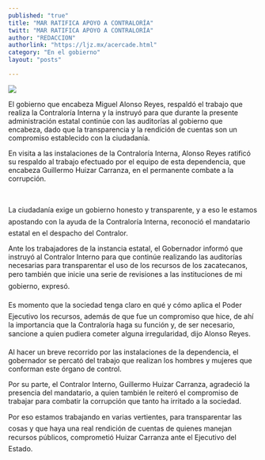 ```yaml
---
published: "true"
title: "MAR RATIFICA APOYO A CONTRALORÍA"
twitt: "MAR RATIFICA APOYO A CONTRALORÍA"
author: "REDACCION"
authorlink: "https://ljz.mx/acercade.html"
category: "En el gobierno"
layout: "posts"

---
```

![](http://i.imgur.com/ew7qLZVm.jpg
)




  El gobierno que encabeza Miguel Alonso Reyes, respaldó el trabajo que realiza la Contraloría Interna y la instruyó para que durante la presente administración estatal continúe con las auditorías al gobierno que encabeza, dado que la transparencia y la rendición de cuentas son un compromiso establecido con la ciudadanía.



  En visita a las instalaciones de la Contraloría Interna, Alonso Reyes ratificó su respaldo al trabajo efectuado por el equipo de esta dependencia, que encabeza Guillermo Huizar Carranza, en el permanente combate a la corrupción.


 


  La ciudadanía exige un gobierno honesto y transparente, y a eso le estamos apostando con la ayuda de la Contraloría Interna, reconoció el mandatario estatal en el despacho del Contralor.



  Ante los trabajadores de la instancia estatal, el Gobernador informó que instruyó al Contralor Interno para que continúe realizando las auditorías necesarias para transparentar el uso de los recursos de los zacatecanos, pero también que inicie una serie de revisiones a las instituciones de mi gobierno, expresó.



  Es momento que la sociedad tenga claro en qué y cómo aplica el Poder Ejecutivo los recursos, además de que fue un compromiso que hice, de ahí la importancia que la Contraloría haga su función y, de ser necesario, sancione a quien pudiera cometer alguna irregularidad, dijo Alonso Reyes.



  Al hacer un breve recorrido por las instalaciones de la dependencia, el gobernador se percató del trabajo que realizan los hombres y mujeres que conforman este órgano de control.



  Por su parte, el Contralor Interno, Guillermo Huizar Carranza, agradeció la presencia del mandatario, a quien también le reiteró el compromiso de trabajar para combatir la corrupción que tanto ha irritado a la sociedad.



  Por eso estamos trabajando en varias vertientes, para transparentar las cosas y que haya una real rendición de cuentas de quienes manejan recursos públicos, comprometió Huizar Carranza ante el Ejecutivo del Estado.

